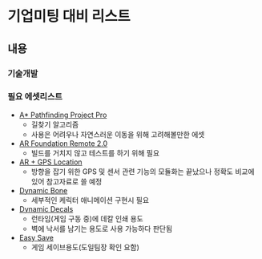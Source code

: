 # 기업미팅 대비 리스트

## 내용

### 기술개발


### 필요 에셋리스트
- [A* Pathfinding Project Pro](https://assetstore.unity.com/packages/tools/ai/a-pathfinding-project-pro-87744)
  - 길찾기 알고리즘
  - 사용은 어려우나 자연스러운 이동을 위해 고려해볼만한 에셋
- [AR Foundation Remote 2.0](https://assetstore.unity.com/packages/tools/utilities/ar-foundation-remote-2-0-201106)
  - 빌드를 거치지 않고 테스트를 하기 위해 필요
- [AR + GPS Location](https://assetstore.unity.com/packages/tools/integration/ar-gps-location-134882)
  - 방향을 잡기 위한 GPS 및 센서 관련 기능의 모듈화는 끝났으나 정확도 비교에 있어 참고자료로 쓸 예정
- [Dynamic Bone](https://assetstore.unity.com/packages/tools/animation/dynamic-bone-16743)
  - 세부적인 케릭터 애니메이션 구현시 필요
- [Dynamic Decals](https://forum.unity.com/threads/released-dynamic-decals.450820/)
  - 런타임(게임 구동 중)에 데칼 인쇄 용도
  - 벽에 낙서를 남기는 용도로 사용 가능하다 판단됨
- [Easy Save](https://assetstore.unity.com/packages/tools/utilities/easy-save-the-complete-save-data-serializer-system-768)
  - 게임 세이브용도(도일팀장 확인 요함)